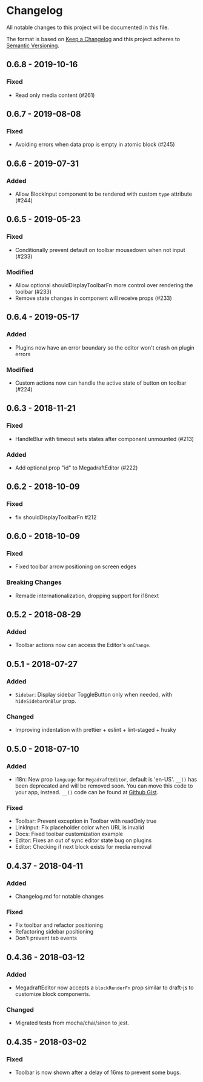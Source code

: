 # Changelog
All notable changes to this project will be documented in this file.

The format is based on [Keep a Changelog](http://keepachangelog.com/en/1.0.0/)
and this project adheres to [Semantic Versioning](http://semver.org/spec/v2.0.0.html).

## 0.6.8 - 2019-10-16
### Fixed
- Read only media content (#261)

## 0.6.7 - 2019-08-08
### Fixed
- Avoiding errors when data prop is empty in atomic block (#245)

## 0.6.6 - 2019-07-31
### Added
- Allow BlockInput component to be rendered with custom `type` attribute (#244)

## 0.6.5 - 2019-05-23
### Fixed
- Conditionally prevent default on toolbar mousedown when not input (#233)
### Modified
- Allow optional shouldDisplayToolbarFn more control over rendering the toolbar (#233)
- Remove state changes in component will receive props (#233)

## 0.6.4 - 2019-05-17
### Added
- Plugins now have an error boundary so the editor won't crash on plugin errors
### Modified
- Custom actions now can handle the active state of button on toolbar (#224)

## 0.6.3 - 2018-11-21
### Fixed
- HandleBlur with timeout sets states after component unmounted (#213)
### Added
- Add optional prop "id" to MegadraftEditor (#222)

## 0.6.2 - 2018-10-09
### Fixed
- fix shouldDisplayToolbarFn #212

## 0.6.0 - 2018-10-09
### Fixed
- Fixed toolbar arrow positioning on screen edges
### Breaking Changes
- Remade internationalization, dropping support for i18next

## 0.5.2 - 2018-08-29
### Added
- Toolbar actions now can access the Editor's `onChange`.

## 0.5.1 - 2018-07-27
### Added
- `Sidebar`: Display sidebar ToggleButton only when needed, with
  `hideSidebarOnBlur` prop.
### Changed
- Improving indentation with prettier + eslint + lint-staged + husky

## 0.5.0 - 2018-07-10
### Added
- i18n: New prop `language` for `MegadraftEditor`, default is 'en-US'. `__()` has been deprecated and will be removed soon. You can move this code to your app, instead. `__()` code can be found at [Github Gist][i18n-code].

[i18n-code]: https://gist.github.com/marcelometal/768454831c0c10ee03b939187b7bebbf
### Fixed
- Toolbar: Prevent exception in Toolbar with readOnly true
- LinkInput: Fix placeholder color when URL is invalid
- Docs: Fixed toolbar customization example
- Editor: Fixes an out of sync editor state bug on plugins
- Editor: Checking if next block exists for media removal

## 0.4.37 - 2018-04-11
### Added
- Changelog.md for notable changes
### Fixed
- Fix toolbar and refactor positioning
- Refactoring sidebar positioning
- Don't prevent tab events

## 0.4.36 - 2018-03-12
### Added
- MegadraftEditor now accepts a `blockRenderFn` prop similar to draft-js to customize block components.
### Changed
- Migrated tests from mocha/chai/sinon to jest.

## 0.4.35 - 2018-03-02
### Fixed
- Toolbar is now shown after a delay of 16ms to prevent some bugs.
